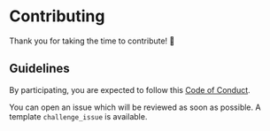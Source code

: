 # Contributing

Thank you for taking the time to contribute! :tada:

## Guidelines

By participating, you are expected to follow this [Code of Conduct](CODE_OF_CONDUCT.md).

You can open an issue which will be reviewed as soon as possible. A template `challenge_issue` is available.
